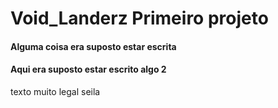 # Void_Landerz Primeiro projeto
#### Alguma coisa era suposto estar escrita
####  Aqui era suposto estar escrito algo 2
texto muito legal seila